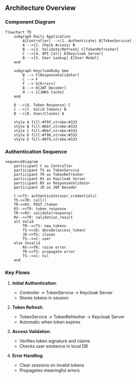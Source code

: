 ## Architecture Overview

### Component Diagram

```mermaid
flowchart TD
    subgraph Rails Application
        A[Controller] -->|1. Authenticate| B[TokenService]
        A -->|2. Check Access| B
        B -->|3. Validate/Refresh| C[TokenRefresher]
        C -->|4. API Call| D[Keycloak Server]
        B -->|5. User Lookup| E[User Model]
    end

    subgraph KeycloakRuby Gem
        B --> F[ResponseValidator]
        C --> F
        F --> G[Errors]
        B --> H[JWT Decoder]
        H --> I[JWKS Cache]
    end

    D -->|6. Token Response| C
    C -->|7. Valid Tokens| B
    B -->|8. User/Claims| A

    style A fill:#f9f,stroke:#333
    style B fill:#bbf,stroke:#333
    style C fill:#bbf,stroke:#333
    style D fill:#f96,stroke:#333
    style E fill:#9f9,stroke:#333
```

### Authentication Sequence

```mermaid
sequenceDiagram
    participant C as Controller
    participant TS as TokenService
    participant TR as TokenRefresher
    participant KS as Keycloak Server
    participant RV as ResponseValidator
    participant JD as JWT Decoder

    C->>TS: authenticate(user_credentials)
    TS->>TR: call()
    TR->>KS: POST /token
    KS-->>TR: token_response
    TR->>RV: validate(response)
    RV-->>TR: validation_result
    alt Valid
        TR-->>TS: new_tokens
        TS->>JD: decode(access_token)
        JD->>TS: claims
        TS-->>C: user
    else Invalid
        RV->>TR: raise error
        TR->>TS: propagate error
        TS-->>C: nil
    end
```

### Key Flows

1. **Initial Authentication**:

   - Controller → TokenService → Keycloak Server
   - Stores tokens in session

2. **Token Refresh**:

   - TokenService → TokenRefresher → Keycloak Server
   - Automatic when token expires

3. **Access Validation**:

   - Verifies token signature and claims
   - Checks user existence in local DB

4. **Error Handling**:
   - Clear sessions on invalid tokens
   - Propagates meaningful errors

```

```
